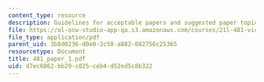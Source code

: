 ```yaml
---
content_type: resource
description: Guidelines for acceptable papers and suggested paper topics.
file: https://ol-ocw-studio-app-qa.s3.amazonaws.com/courses/21l-481-victorian-literature-and-culture-spring-2003/d7ec6062bb29c025ceb4d52ed5c8b322_481_paper_1.pdf
file_type: application/pdf
parent_uid: 3b8d0236-d0e0-2c50-a882-082756c25365
resourcetype: Document
title: 481_paper_1.pdf
uid: d7ec6062-bb29-c025-ceb4-d52ed5c8b322
---
```

